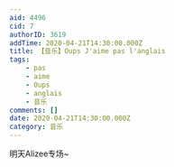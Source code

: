 ```yaml
---
aid: 4496
cid: 7
authorID: 3619
addTime: 2020-04-21T14:30:00.000Z
title: 【音乐】Oups J'aime pas l'anglais
tags:
    - pas
    - aime
    - Oups
    - anglais
    - 音乐
comments: []
date: 2020-04-21T14:30:00.000Z
category: 音乐
---
```


明天Alizee专场~
